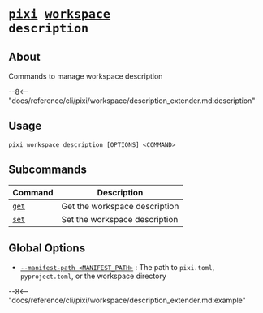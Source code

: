 <!--- This file is autogenerated. Do not edit manually! -->
# <code>[pixi](../../pixi.md) [workspace](../workspace.md) description</code>

## About
Commands to manage workspace description

--8<-- "docs/reference/cli/pixi/workspace/description_extender.md:description"

## Usage
```
pixi workspace description [OPTIONS] <COMMAND>
```

## Subcommands
| Command | Description |
|---------|-------------|
| [`get`](description/get.md) | Get the workspace description |
| [`set`](description/set.md) | Set the workspace description |


## Global Options
- <a id="arg---manifest-path" href="#arg---manifest-path">`--manifest-path <MANIFEST_PATH>`</a>
:  The path to `pixi.toml`, `pyproject.toml`, or the workspace directory

--8<-- "docs/reference/cli/pixi/workspace/description_extender.md:example"
